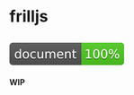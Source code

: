 # frilljs

[![document coverage](docs/badge.svg)](https://rawgit.com/nanopx/frill/master/docs/badge.svg)
---

**WIP**
